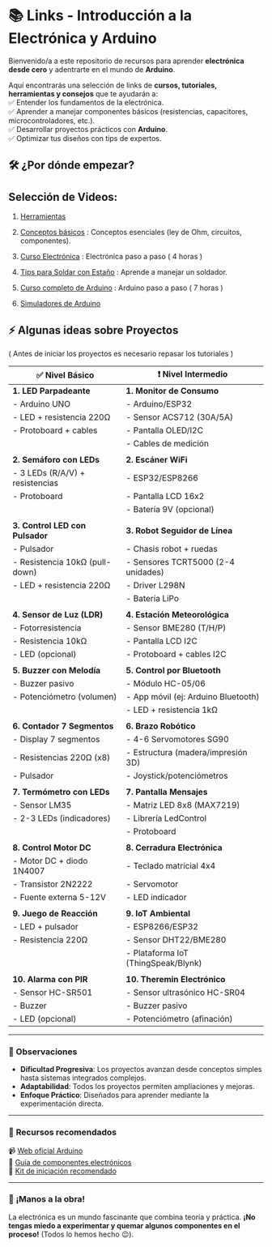 
# 📚 **Links - Introducción a la Electrónica y Arduino**  

Bienvenido/a a este repositorio de recursos para aprender **electrónica desde cero** y adentrarte en el mundo de **Arduino**.  

Aquí encontrarás una selección de links de **cursos, tutoriales, herramientas y consejos** que te ayudarán a:  
✅ Entender los fundamentos de la electrónica.  
✅ Aprender a manejar componentes básicos (resistencias, capacitores, microcontroladores, etc.).  
✅ Desarrollar proyectos prácticos con **Arduino**.  
✅ Optimizar tus diseños con tips de expertos.  

## 🛠 **¿Por dónde empezar?** 
## Selección de Videos:
1. [Herramientas](https://github.com/fran-byte/Electronica-para-principiantes/blob/main/M%C3%B3dulo%201%20Herramientas.md)
2. [Conceptos básicos](https://github.com/fran-byte/Electronica-para-principiantes/blob/main/M%C3%B3dulo%202%20Conceptos%20b%C3%A1sicos.md) : Conceptos esenciales (ley de Ohm, circuitos, componentes). 
3. [Curso Electrónica](https://github.com/fran-byte/Electronica-para-principiantes/blob/main/M%C3%B3dulo%203%20Curso%20B%C3%A1sico%20de%20Electr%C3%B3nica.md) : Electrónica paso a paso ( 4 horas )

4. [Tips para Soldar con Estaño](https://youtu.be/SxaDmbmlUjw?si=xe6vfoS3vcSIOq7R)  : Aprende a manejar un soldador.
   
5. [Curso completo de Arduino](https://github.com/fran-byte/Electronica-para-principiantes/blob/main/M%C3%B3dulo%204%20Arduino%20desde%20Cero.md) :  Arduino paso a paso ( 7 horas )  
6. [Simuladores de Arduino](https://github.com/fran-byte/Electronica-para-principiantes/blob/main/M%C3%B3dulo%205%20Simuladores%20de%20Arduino%20OnLine.md#-simuladores-de-arduino-online)


## **⚡ Algunas ideas sobre Proyectos**  
 ( Antes de iniciar los proyectos es necesario repasar los tutoriales )

| ✅  Nivel Básico                  |❗ Nivel Intermedio                   |
|-----------------------------------|--------------------------------------|
| **1. LED Parpadeante**            | **1. Monitor de Consumo**            |
| - Arduino UNO                     | - Arduino/ESP32                      |
| - LED + resistencia 220Ω          | - Sensor ACS712 (30A/5A)             |
| - Protoboard + cables             | - Pantalla OLED/I2C                  |
|                                   | - Cables de medición                 |
|                                   |                                      |
| **2. Semáforo con LEDs**          | **2. Escáner WiFi**                  |
| - 3 LEDs (R/A/V) + resistencias   | - ESP32/ESP8266                      |
| - Protoboard                      | - Pantalla LCD 16x2                  |
|                                   | - Batería 9V (opcional)              |
|                                   |                                      |
| **3. Control LED con Pulsador**   | **3. Robot Seguidor de Línea**       |
| - Pulsador                        | - Chasis robot + ruedas              |
| - Resistencia 10kΩ (pull-down)    | - Sensores TCRT5000 (2-4 unidades)   |
| - LED + resistencia 220Ω          | - Driver L298N                       |
|                                   | - Batería LiPo                       |
|                                   |                                      |
| **4. Sensor de Luz (LDR)**        | **4. Estación Meteorológica**        |
| - Fotorresistencia                | - Sensor BME280 (T/H/P)              |
| - Resistencia 10kΩ                | - Pantalla LCD I2C                   |
| - LED (opcional)                  | - Protoboard + cables I2C            |
|                                   |                                      |
| **5. Buzzer con Melodía**         | **5. Control por Bluetooth**         |
| - Buzzer pasivo                   | - Módulo HC-05/06                    |
| - Potenciómetro (volumen)         | - App móvil (ej: Arduino Bluetooth)  |
|                                   | - LED + resistencia 1kΩ              |
|                                   |                                      |
| **6. Contador 7 Segmentos**       | **6. Brazo Robótico**                |
| - Display 7 segmentos             | - 4-6 Servomotores SG90              |
| - Resistencias 220Ω (x8)          | - Estructura (madera/impresión 3D)   |
| - Pulsador                        | - Joystick/potenciómetros            |
|                                   |                                      |
| **7. Termómetro con LEDs**        | **7. Pantalla Mensajes**             |
| - Sensor LM35                     | - Matriz LED 8x8 (MAX7219)           |
| - 2-3 LEDs (indicadores)          | - Librería LedControl                |
|                                   | - Protoboard                         |
|                                   |                                      |
| **8. Control Motor DC**           | **8. Cerradura Electrónica**         |
| - Motor DC + diodo 1N4007         | - Teclado matricial 4x4              |
| - Transistor 2N2222               | - Servomotor                         |
| - Fuente externa 5-12V            | - LED indicador                      |
|                                   |                                      |
| **9. Juego de Reacción**          | **9. IoT Ambiental**                 |
| - LED + pulsador                  | - ESP8266/ESP32                      |
| - Resistencia 220Ω                | - Sensor DHT22/BME280                |
|                                   | - Plataforma IoT (ThingSpeak/Blynk)  |
|                                   |                                      |
| **10. Alarma con PIR**            | **10. Theremin Electrónico**         |
| - Sensor HC-SR501                 | - Sensor ultrasónico HC-SR04         |
| - Buzzer                          | - Buzzer pasivo                      |
| - LED (opcional)                  | - Potenciómetro (afinación)          |

---

### **📌 Observaciones**  
- **Dificultad Progresiva**: Los proyectos avanzan desde conceptos simples hasta sistemas integrados complejos.  
- **Adaptabilidad**: Todos los proyectos permiten ampliaciones y mejoras.  
- **Enfoque Práctico**: Diseñados para aprender mediante la experimentación directa.  

---


### 🔌 **Recursos recomendados**  
📹 [Web oficial Arduino](https://www.arduino.cc/)  
📖 [Guía de componentes electrónicos](https://www.globalwellpcba.com/es/componentes-de-pcb-una-guia-completa/)  
🛒 [Kit de iniciación recomendado](https://www.youtube.com/watch?v=WO8OYpB8deg) 

---

### 🚀 **¡Manos a la obra!**  
La electrónica es un mundo fascinante que combina teoría y práctica. **¡No tengas miedo a experimentar y quemar algunos componentes en el proceso!** (Todos lo hemos hecho 😉).  


